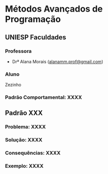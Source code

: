 # Métodos Avançados de Programação

## UNIESP Faculdades

### Professora

* Drª Alana Morais ([alanamm.prof@gmail.com](mailto:alanamm.prof@gmail.com))

### Aluno
Zezinho


### Padrão Comportamental: XXXX


## Padrão XXX

### Problema: XXXX


### Solução: XXXX


### Consequências: XXXX


### Exemplo: XXXX




